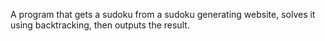 A program that gets a sudoku from a sudoku generating website, solves it using backtracking, then outputs the result.
